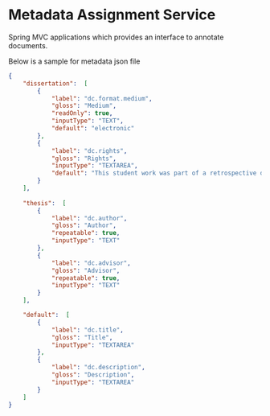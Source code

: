 Metadata Assignment Service
===========================

Spring MVC applications which provides an interface to annotate documents.


Below is a sample for metadata json file
```json
{
	"dissertation":  [
		{
			"label": "dc.format.medium",
			"gloss": "Medium",
			"readOnly": true,
			"inputType": "TEXT",
			"default": "electronic"
		},
		{
			"label": "dc.rights",
			"gloss": "Rights",
			"inputType": "TEXTAREA",
			"default": "This student work was part of a retrospective digitization project authorized by the Texas A&M University Libraries. This item is in the public domain."
		}
	],
	
	"thesis":  [
		{
			"label": "dc.author",
			"gloss": "Author",
			"repeatable": true,
			"inputType": "TEXT"
		},
		{
			"label": "dc.advisor",
			"gloss": "Advisor",
			"repeatable": true,
			"inputType": "TEXT"
		}
	],

	"default":  [
		{
			"label": "dc.title",
			"gloss": "Title",
			"inputType": "TEXTAREA"
		},
		{
			"label": "dc.description",
			"gloss": "Description",
			"inputType": "TEXTAREA"
		}
	]
}
```
